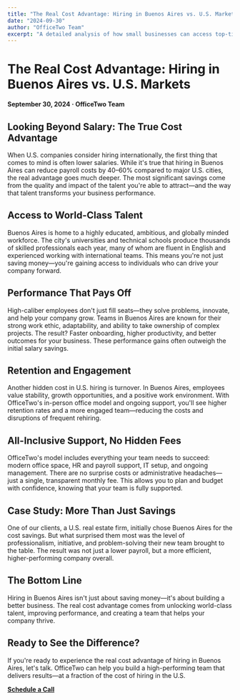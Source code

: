 ```yaml
---
title: "The Real Cost Advantage: Hiring in Buenos Aires vs. U.S. Markets"
date: "2024-09-30"
author: "OfficeTwo Team"
excerpt: "A detailed analysis of how small businesses can access top-tier talent while maintaining competitive compensation packages."
---
```


# The Real Cost Advantage: Hiring in Buenos Aires vs. U.S. Markets

**September 30, 2024 · OfficeTwo Team**

## Looking Beyond Salary: The True Cost Advantage

When U.S. companies consider hiring internationally, the first thing that comes to mind is often lower salaries. While it's true that hiring in Buenos Aires can reduce payroll costs by 40–60% compared to major U.S. cities, the real advantage goes much deeper. The most significant savings come from the quality and impact of the talent you're able to attract—and the way that talent transforms your business performance.

## Access to World-Class Talent

Buenos Aires is home to a highly educated, ambitious, and globally minded workforce. The city's universities and technical schools produce thousands of skilled professionals each year, many of whom are fluent in English and experienced working with international teams. This means you're not just saving money—you're gaining access to individuals who can drive your company forward.

## Performance That Pays Off

High-caliber employees don't just fill seats—they solve problems, innovate, and help your company grow. Teams in Buenos Aires are known for their strong work ethic, adaptability, and ability to take ownership of complex projects. The result? Faster onboarding, higher productivity, and better outcomes for your business. These performance gains often outweigh the initial salary savings.

## Retention and Engagement

Another hidden cost in U.S. hiring is turnover. In Buenos Aires, employees value stability, growth opportunities, and a positive work environment. With OfficeTwo's in-person office model and ongoing support, you'll see higher retention rates and a more engaged team—reducing the costs and disruptions of frequent rehiring.

## All-Inclusive Support, No Hidden Fees

OfficeTwo's model includes everything your team needs to succeed: modern office space, HR and payroll support, IT setup, and ongoing management. There are no surprise costs or administrative headaches—just a single, transparent monthly fee. This allows you to plan and budget with confidence, knowing that your team is fully supported.

## Case Study: More Than Just Savings

One of our clients, a U.S. real estate firm, initially chose Buenos Aires for the cost savings. But what surprised them most was the level of professionalism, initiative, and problem-solving their new team brought to the table. The result was not just a lower payroll, but a more efficient, higher-performing company overall.

## The Bottom Line

Hiring in Buenos Aires isn't just about saving money—it's about building a better business. The real cost advantage comes from unlocking world-class talent, improving performance, and creating a team that helps your company thrive.

## Ready to See the Difference?

If you're ready to experience the real cost advantage of hiring in Buenos Aires, let's talk. OfficeTwo can help you build a high-performing team that delivers results—at a fraction of the cost of hiring in the U.S.

[**Schedule a Call**](https://calendar.google.com/calendar/u/0/appointments/schedules/AcZssZ2EV4apkqKge60YgDrj2V7n56gxwNEy2yXWefVfPuiie42bTJWl2EXr4H_3P9-g2hgYaQ3dljOU?gv=true)
